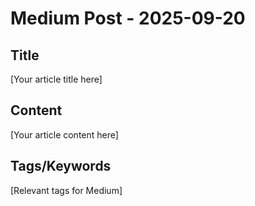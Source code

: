 # Medium Post - 2025-09-20

## Title
[Your article title here]

## Content
[Your article content here]

## Tags/Keywords
[Relevant tags for Medium]
